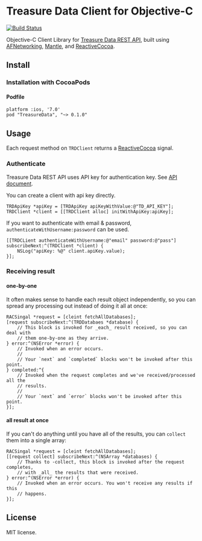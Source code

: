 # Treasure Data Client for Objective-C

[![Build Status](https://travis-ci.org/yonekawa/td-client-objc.png?branch=master)](https://travis-ci.org/yonekawa/td-client-objc)

Objective-C Client Library for [Treasure Data REST API](http://docs.treasuredata.com/articles/rest-api), built using [AFNetworking](https://github.com/AFNetworking/AFNetworking), [Mantle](https://github.com/MantleFramework/Mantle), and [ReactiveCocoa](https://github.com/ReactiveCocoa/ReactiveCocoa).

## Install

### Installation with CocoaPods

#### Podfile

    platform :ios, '7.0'
    pod "TreasureData", "~> 0.1.0"

## Usage

Each request method on `TRDClient` returns a [ReactiveCocoa](https://github.com/ReactiveCocoa/ReactiveCocoa) signal.

### Authenticate

Treasure Data REST API uses API key for authentication key. See  [API document](http://docs.treasuredata.com/articles/rest-api#authorization).

You can create a client with api key directly.

    TRDApiKey *apiKey = [TRDApiKey apiKeyWithValue:@"TD_API_KEY"];
    TRDClient *client = [[TRDClient alloc] initWithApiKey:apiKey];

If you want to authenticate with email & password, `authenticateWithUsername:password` can be used.

    [[TRDCLient authenticateWithUsername:@"email" password:@"pass"] subscribeNext:^(TRDClient *client) {
        NSLog("apiKey: %@" client.apiKey.value);
    }];

### Receiving result

#### one-by-one

It often makes sense to handle each result object independently, so you can spread any processing out instead of doing it all at once:

    RACSingal *request = [cleint fetchAllDatabases];
    [request subscribeNext:^(TRDDatabaes *database) {
        // This block is invoked for _each_ result received, so you can deal with
        // them one-by-one as they arrive.
    } error:^(NSError *error) {
        // Invoked when an error occurs.
        //
        // Your `next` and `completed` blocks won't be invoked after this point.
    } completed:^{
        // Invoked when the request completes and we've received/processed all the
        // results.
        //
        // Your `next` and `error` blocks won't be invoked after this point.
    }];

#### all result at once

If you can't do anything until you have all of the results, you can `collect` them into a single array:

    RACSingal *request = [cleint fetchAllDatabases];
    [[request collect] subscribeNext:^(NSArray *databases) {
        // Thanks to -collect, this block is invoked after the request completes,
        // with _all_ the results that were received.
    } error:^(NSError *error) {
        // Invoked when an error occurs. You won't receive any results if this
        // happens.
    }];

## License

MIT license.
